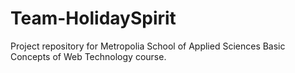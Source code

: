 # Team-HolidaySpirit
Project repository for Metropolia School of Applied Sciences Basic Concepts of Web Technology course.
